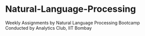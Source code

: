 # Natural-Language-Processing
Weekly Assignments by Natural Language Processing Bootcamp Conducted by Analytics Club, IIT Bombay

